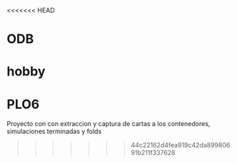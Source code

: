 <<<<<<< HEAD
# ODB
 hobby
=======
# PLO6
Proyecto con con extraccion y captura de cartas a los contenedores, simulaciones terminadas y folds
>>>>>>> 44c22162d4fea919c42da89980691b211f337628
